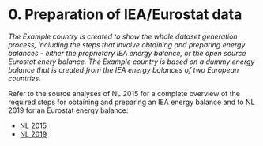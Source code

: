 # 0. Preparation of IEA/Eurostat data

*The Example country is created to show the whole dataset generation process, including the steps that involve obtaining and preparing energy balances - either the proprietary IEA energy balance, or the open source Eurostat enery balance. The Example country is based on a dummy energy balance that is created from the IEA energy balances of two European countries.*

Refer to the source analyses of NL 2015 for a complete overview of the required steps for obtaining and preparing an IEA energy balance and to NL 2019 for an Eurostat energy balance:

- [NL 2015](../../../nl/2015/0_preparation/0_preparation_source_analysis.md)
- [NL 2019](../../../nl/2019/0_preparation/0_preparation_source_analysis.md)